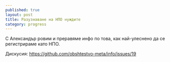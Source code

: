 ```yaml
---
published: true
layout: post
title: Разузнаване на НПО нуждите
category: progress
---
```


С Александър ровим и преравяме инфо по това, как най-улеснено да се регистрираме като НПО.

Дискусия: https://github.com/obshtestvo-meta/info/issues/19